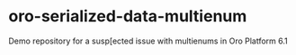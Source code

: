 # oro-serialized-data-multienum
Demo repository for a susp[ected issue with multienums in Oro Platform 6.1
